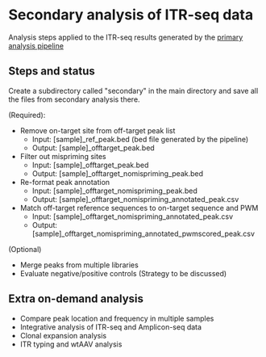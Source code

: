 # Secondary analysis of ITR-seq data

Analysis steps applied to the ITR-seq results generated by the [primary analysis pipeline](https://github.com/Penn-GTP/ITR_Seq2_public)

## Steps and status

Create a subdirectory called "secondary" in the main directory and save all the files from secondary analysis there. 

  (Required):
  - Remove on-target site from off-target peak list
    - Input: [sample]_ref_peak.bed (bed file generated by the pipeline)
    - Output: [sample]_offtarget_peak.bed
  - Filter out mispriming sites
    - Input: [sample]_offtarget_peak.bed
    - Output: [sample]_offtarget_nomispriming_peak.bed
  - Re-format peak annotation
    - Input: [sample]_offtarget_nomispriming_peak.bed
    - Output: [sample]_offtarget_nomispriming_annotated_peak.csv
  - Match off-target reference sequences to on-target sequence and PWM
    - Input: [sample]_offtarget_nomispriming_annotated_peak.csv
    - Output: [sample]_offtarget_nomispriming_annotated_pwmscored_peak.csv
   
  (Optional)
  - Merge peaks from multiple libraries
  - Evaluate negative/positive controls (Strategy to be discussed)
 
## Extra on-demand analysis

  - Compare peak location and frequency in multiple samples
  - Integrative analysis of ITR-seq and Amplicon-seq data
  - Clonal expansion analysis
  - ITR typing and wtAAV analysis
